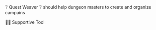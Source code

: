 ❔ Quest Weaver ❔ should help dungeon masters to create and organize campains

👷‍♂️ Supportive Tool

